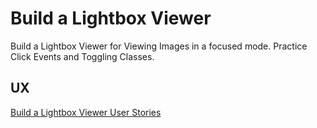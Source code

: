 # Build a Lightbox Viewer

Build a Lightbox Viewer for Viewing Images in a focused mode.  Practice Click Events and Toggling Classes.

## UX

[Build a Lightbox Viewer User Stories](https://www.freecodecamp.org/learn/full-stack-developer/lab-lightbox-viewer/build-a-lightbox-viewer)

